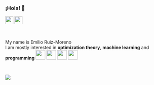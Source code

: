 ### ¡Hola! 👋  


<!-- social media -->
<a href="https://www.linkedin.com/in/emilio-ruiz-moreno-43438b230/"><img height="25" src="https://img.icons8.com/color/344/linkedin.png"/></a>
<a href="https://scholar.google.com/citations?user=Q5mWKwoAAAAJ&hl=en"><img height="25" src="https://img.icons8.com/color/344/google-scholar--v3.png"/></a>

<br/>

My name is Emilio Ruiz-Moreno \
I am mostly interested in **optimization theory**, **machine learning** and **programming** 
<code><img height="30" src="https://img.icons8.com/color/344/python--v1.png"></code>
<code><img height="30" src="https://img.icons8.com/color/452/git.png"></code>
<code><img height="30" src="https://img.icons8.com/color/344/docker.png"></code>
<code><img height="30" src="https://img.icons8.com/color/344/linux--v1.png"></code>

<br/>

![](https://visitor-badge.glitch.me/badge?page_id=emrumo.emrumo)
